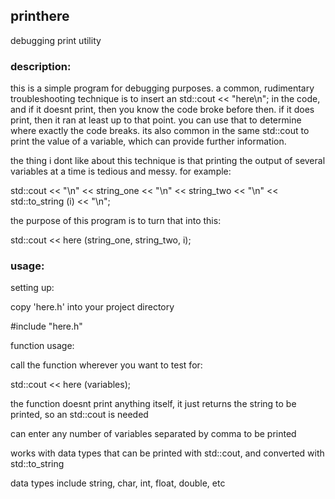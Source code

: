 ## printhere
debugging print utility

### description:

this is a simple program for debugging purposes. a common, rudimentary troubleshooting technique is to insert an std::cout << "here\n"; in the code, and if it doesnt print, then you know the code broke before then. if it does print, then it ran at least up to that point. you can use that to determine where exactly the code breaks. its also common in the same std::cout to print the value of a variable, which can provide further information.

the thing i dont like about this technique is that printing the output of several variables at a time is tedious and messy. for example:

std::cout << "\n" << string_one << "\n" << string_two << "\n" << std::to_string (i) << "\n";

the purpose of this program is to turn that into this:

std::cout << here (string_one, string_two, i);

### usage:

setting up:

copy 'here.h' into your project directory

#include "here.h"

 
function usage:

call the function wherever you want to test for:

std::cout << here (variables);

the function doesnt print anything itself, it just returns the string to be printed, so an std::cout is needed

can enter any number of variables separated by comma to be printed

works with data types that can be printed with std::cout, and converted with std::to_string

data types include string, char, int, float, double, etc
